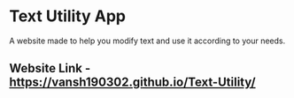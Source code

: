 # Text Utility App
A website made to help you modify text and use it according to your needs.

## Website Link - https://vansh190302.github.io/Text-Utility/

